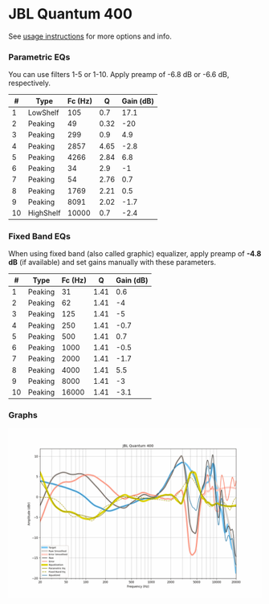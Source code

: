 # JBL Quantum 400
See [usage instructions](https://github.com/jaakkopasanen/AutoEq#usage) for more options and info.

### Parametric EQs
You can use filters 1-5 or 1-10. Apply preamp of -6.8 dB or -6.6 dB, respectively.

|   # | Type      |   Fc (Hz) |    Q |   Gain (dB) |
|-----|-----------|-----------|------|-------------|
|   1 | LowShelf  |       105 | 0.7  |        17.1 |
|   2 | Peaking   |        49 | 0.32 |       -20   |
|   3 | Peaking   |       299 | 0.9  |         4.9 |
|   4 | Peaking   |      2857 | 4.65 |        -2.8 |
|   5 | Peaking   |      4266 | 2.84 |         6.8 |
|   6 | Peaking   |        34 | 2.9  |        -1   |
|   7 | Peaking   |        54 | 2.76 |         0.7 |
|   8 | Peaking   |      1769 | 2.21 |         0.5 |
|   9 | Peaking   |      8091 | 2.02 |        -1.7 |
|  10 | HighShelf |     10000 | 0.7  |        -2.4 |

### Fixed Band EQs
When using fixed band (also called graphic) equalizer, apply preamp of **-4.8 dB** (if available) and set gains manually with these parameters.

|   # | Type    |   Fc (Hz) |    Q |   Gain (dB) |
|-----|---------|-----------|------|-------------|
|   1 | Peaking |        31 | 1.41 |         0.6 |
|   2 | Peaking |        62 | 1.41 |        -4   |
|   3 | Peaking |       125 | 1.41 |        -5   |
|   4 | Peaking |       250 | 1.41 |        -0.7 |
|   5 | Peaking |       500 | 1.41 |         0.7 |
|   6 | Peaking |      1000 | 1.41 |        -0.5 |
|   7 | Peaking |      2000 | 1.41 |        -1.7 |
|   8 | Peaking |      4000 | 1.41 |         5.5 |
|   9 | Peaking |      8000 | 1.41 |        -3   |
|  10 | Peaking |     16000 | 1.41 |        -3.1 |

### Graphs
![](./JBL%20Quantum%20400.png)
